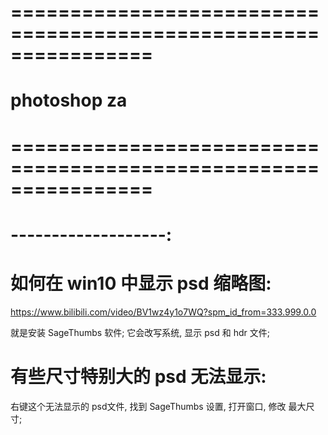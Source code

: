 # ================================================================ #
#                      photoshop za
# ================================================================ #




# -------------------:
# 如何在 win10 中显示 psd 缩略图:
https://www.bilibili.com/video/BV1wz4y1o7WQ?spm_id_from=333.999.0.0

就是安装 SageThumbs 软件;
它会改写系统, 显示 psd 和 hdr 文件;


# 有些尺寸特别大的 psd 无法显示:
右键这个无法显示的 psd文件, 找到 SageThumbs 设置, 打开窗口, 修改 最大尺寸;









